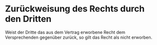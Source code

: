 # Zurückweisung des Rechts durch den Dritten

Weist der Dritte das aus dem Vertrag erworbene Recht dem Versprechenden gegenüber zurück, so gilt das Recht als nicht erworben.
